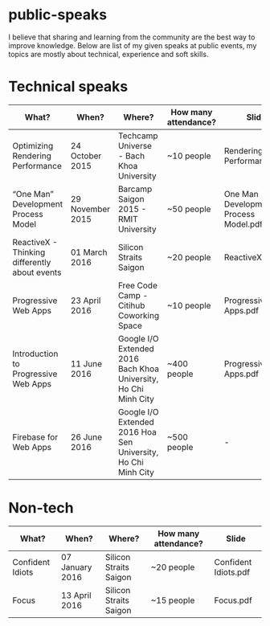 # public-speaks
I believe that sharing and learning from the community are the best way to improve
knowledge. Below are list of my given speaks at public events, my topics are mostly about
technical, experience and soft skills.

# Technical speaks
| What?                                         | When?            | Where?                                   | How many attendance? | Slide                                 |
|-----------------------------------------------|------------------|------------------------------------------|----------------------|---------------------------------------|
| Optimizing Rendering Performance              | 24 October 2015  | Techcamp Universe - Bach Khoa University | ~10 people           | Rendering Performance.pdf             |
| “One Man” Development Process Model           | 29 November 2015 | Barcamp Saigon 2015 - RMIT University    | ~50 people           | One Man Development Process Model.pdf |
| ReactiveX - Thinking differently about events | 01 March 2016    | Silicon Straits Saigon                   | ~20 people           | ReactiveX.pdf                         |
| Progressive Web Apps                          | 23 April 2016    | Free Code Camp - Citihub Coworking Space | ~10 people           | Progressive Web Apps.pdf              |
| Introduction to Progressive Web Apps                          | 11 June 2016     | Google I/O Extended 2016 Bach Khoa University, Ho Chi Minh City | ~400 people           | Progressive Web Apps.pdf              |
| Firebase for Web Apps                          | 26 June 2016     | Google I/O Extended 2016 Hoa Sen University, Ho Chi Minh City | ~500 people           | -              |


# Non-tech

| What?                                         | When?            | Where?                                   | How many attendance? | Slide                                 |
|-----------------------------------------------|------------------|------------------------------------------|----------------------|---------------------------------------|
| Confident Idiots                              | 07 January 2016  | Silicon Straits Saigon                   | ~20 people           | Confident Idiots.pdf                  |
| Focus                                         | 13 April 2016    | Silicon Straits Saigon                   | ~15 people           | Focus.pdf                             |


